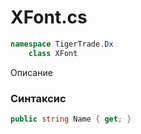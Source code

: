 
# XFont.cs
```csharp
namespace TigerTrade.Dx  
    class XFont
```

Описание

### Синтаксис
```csharp
public string Name { get; }
```

